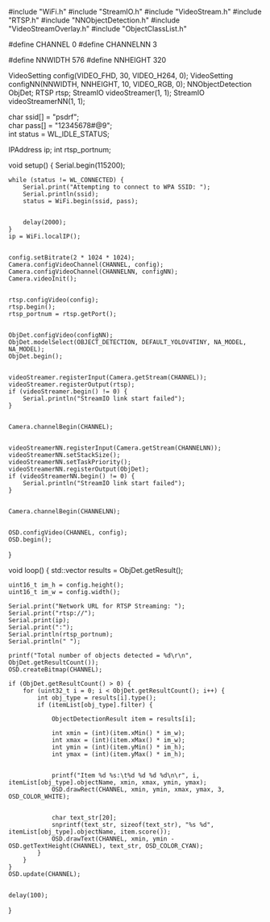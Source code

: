 
#include "WiFi.h"
#include "StreamIO.h"
#include "VideoStream.h"
#include "RTSP.h"
#include "NNObjectDetection.h"
#include "VideoStreamOverlay.h"
#include "ObjectClassList.h"

#define CHANNEL 0
#define CHANNELNN 3 

#define NNWIDTH  576
#define NNHEIGHT 320

VideoSetting config(VIDEO_FHD, 30, VIDEO_H264, 0);
VideoSetting configNN(NNWIDTH, NNHEIGHT, 10, VIDEO_RGB, 0);
NNObjectDetection ObjDet;
RTSP rtsp;
StreamIO videoStreamer(1, 1);
StreamIO videoStreamerNN(1, 1);

char ssid[] = "psdrf";  
char pass[] = "12345678#@9";      
int status = WL_IDLE_STATUS;

IPAddress ip;
int rtsp_portnum;

void setup() {
    Serial.begin(115200);

   
    while (status != WL_CONNECTED) {
        Serial.print("Attempting to connect to WPA SSID: ");
        Serial.println(ssid);
        status = WiFi.begin(ssid, pass);

        
        delay(2000);
    }
    ip = WiFi.localIP();

   
    config.setBitrate(2 * 1024 * 1024);     
    Camera.configVideoChannel(CHANNEL, config);
    Camera.configVideoChannel(CHANNELNN, configNN);
    Camera.videoInit();

    
    rtsp.configVideo(config);
    rtsp.begin();
    rtsp_portnum = rtsp.getPort();

    
    ObjDet.configVideo(configNN);
    ObjDet.modelSelect(OBJECT_DETECTION, DEFAULT_YOLOV4TINY, NA_MODEL, NA_MODEL);
    ObjDet.begin();

   
    videoStreamer.registerInput(Camera.getStream(CHANNEL));
    videoStreamer.registerOutput(rtsp);
    if (videoStreamer.begin() != 0) {
        Serial.println("StreamIO link start failed");
    }

    
    Camera.channelBegin(CHANNEL);

   
    videoStreamerNN.registerInput(Camera.getStream(CHANNELNN));
    videoStreamerNN.setStackSize();
    videoStreamerNN.setTaskPriority();
    videoStreamerNN.registerOutput(ObjDet);
    if (videoStreamerNN.begin() != 0) {
        Serial.println("StreamIO link start failed");
    }

    
    Camera.channelBegin(CHANNELNN);

    
    OSD.configVideo(CHANNEL, config);
    OSD.begin();
}

void loop() {
    std::vector<ObjectDetectionResult> results = ObjDet.getResult();

    uint16_t im_h = config.height();
    uint16_t im_w = config.width();

    Serial.print("Network URL for RTSP Streaming: ");
    Serial.print("rtsp://");
    Serial.print(ip);
    Serial.print(":");
    Serial.println(rtsp_portnum);
    Serial.println(" ");

    printf("Total number of objects detected = %d\r\n", ObjDet.getResultCount());
    OSD.createBitmap(CHANNEL);

    if (ObjDet.getResultCount() > 0) {
        for (uint32_t i = 0; i < ObjDet.getResultCount(); i++) {
            int obj_type = results[i].type();
            if (itemList[obj_type].filter) {    

                ObjectDetectionResult item = results[i];
                
                int xmin = (int)(item.xMin() * im_w);
                int xmax = (int)(item.xMax() * im_w);
                int ymin = (int)(item.yMin() * im_h);
                int ymax = (int)(item.yMax() * im_h);

                
                printf("Item %d %s:\t%d %d %d %d\n\r", i, itemList[obj_type].objectName, xmin, xmax, ymin, ymax);
                OSD.drawRect(CHANNEL, xmin, ymin, xmax, ymax, 3, OSD_COLOR_WHITE);

                
                char text_str[20];
                snprintf(text_str, sizeof(text_str), "%s %d", itemList[obj_type].objectName, item.score());
                OSD.drawText(CHANNEL, xmin, ymin - OSD.getTextHeight(CHANNEL), text_str, OSD_COLOR_CYAN);
            }
        }
    }
    OSD.update(CHANNEL);

    
    delay(100);
}
